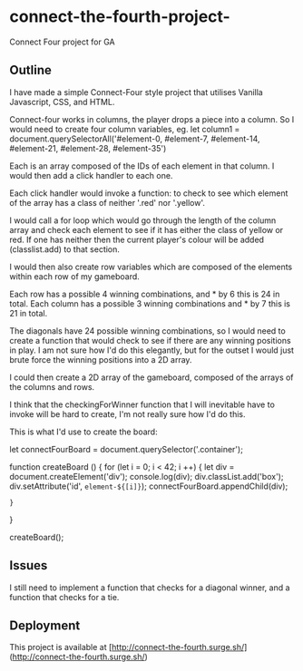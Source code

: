# connect-the-fourth-project-
Connect Four project for GA

## Outline 
I have made a simple Connect-Four style project that utilises Vanilla Javascript, CSS, and HTML.  

Connect-four works in columns, the player drops a piece into a column. So I would need to create four column variables, 
	eg. let column1 = document.querySelectorAll('#element-0, #element-7, #element-14, #element-21, #element-28, #element-35')

Each is an array composed of the IDs of each element in that column. I would then add a click handler to each one. 

Each click handler would invoke a function: to check to see which element of the array has a class of neither '.red' nor '.yellow'.

I would call a for loop which would go through the length of the column array and check each element to see if it has either the class of yellow or red. 
If one has neither then the current player's colour will be added (classlist.add) to that section. 

I would then also create row variables which are composed of the elements within each row of my gameboard. 

Each row has a possible 4 winning combinations, and * by 6 this is 24 in total. 
Each column has a possible 3 winning combinations and * by 7 this is 21 in total. 

The diagonals have 24 possible winning combinations, so I would need to create a function that would check to see if there are any winning positions in play. 
I am not sure how I'd do this elegantly, but for the outset I would just brute force the winning positions into a 2D array. 

I could then create a 2D array of the gameboard, composed of the arrays of the columns and rows.

I think that the checkingForWinner function that I will inevitable have to invoke will be hard to create, I'm not really sure how I'd do this. 

This is what I'd use to create the board: 

let connectFourBoard = document.querySelector('.container');

function createBoard () { 
	for (let i = 0; i < 42; i ++) {
		let div = document.createElement('div');
		console.log(div);
		div.classList.add('box');
		div.setAttribute('id', `element-${[i]}`);
		connectFourBoard.appendChild(div);

	}
}

createBoard();

## Issues

I still need to implement a function that checks for a diagonal winner, and a function that checks for a tie.


## Deployment 

This project is available at [http://connect-the-fourth.surge.sh/] (http://connect-the-fourth.surge.sh/)

